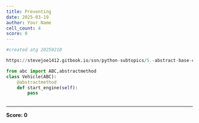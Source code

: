 ```yaml
---
title: Preventing
date: 2025-03-19
author: Your Name
cell_count: 4
score: 0
---
```


```python
#created atg 20250210
```


```python
https://stevejoe1412.gitbook.io/ssn/python-subtopics/5.-abstract-base-classes-abcs
```


```python
from abc import ABC,abstractmethod
class Vehicle(ABC):
    @abstractmethod
    def start_engine(self):
        pass
```


```python

```


---
**Score: 0**